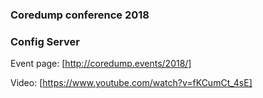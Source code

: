 ### Coredump conference 2018

### Config Server

Event page: [http://coredump.events/2018/]

Video: [https://www.youtube.com/watch?v=fKCumCt_4sE]